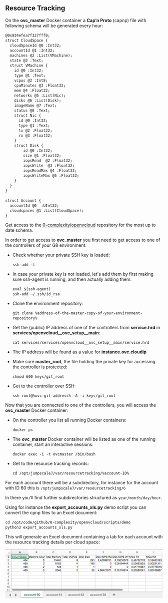 ## Resource Tracking

On the **ovc_master** Docker container a **Cap’n Proto** (capnp) file with following schema will be generated every hour:

```
@0x934efea7f327fff0;
struct CloudSpace {
  cloudSpaceId @0 :Int32;
  accountId @1 :Int32;
  machines @2 :List(VMachine);
  state @3 :Text;
  struct VMachine {
    id @0 :Int32;
    type @1 :Text;
    vcpus @2 :Int8;
    cpuMinutes @3 :Float32;
    mem @4 :Float32;
    networks @5 :List(Nic);
    disks @6 :List(Disk);
    imageName @7 :Text;
    status @8 :Text;
    struct Nic {
      id @0 :Int32;
      type @1 :Text;
      tx @2 :Float32;
      rx @3 :Float32;
    }
    struct Disk {
        id @0 :Int32;
        size @1 :Float32;
        iopsRead  @2 :Float32;
        iopsWrite  @3 :Float32;
        iopsReadMax @4 :Float32;
        iopsWriteMax @5 :Float32;
    }
  }
}

struct Account {
  accountId @0  :UInt32;
  cloudspaces @1 :List(CloudSpace);
}
```

Get access to the [0-complexity/openvcloud](https://github.com/0-complexity/openvcloud/blob/2.1.5/libs/CloudscalerLibcloud/CloudscalerLibcloud/schemas/resourcemonitoring.capnp) repository for the most up to date schema.

In order to get access to **ovc_master** you first need to get access to one of the controllers of your G8 environment:

- Check whether your private SSH key is loaded:

  ```shell
  ssh-add -l
  ```

- In case your private key is not loaded, let's add them by first making sure ssh-agent is running, and then actually adding them:

  ```shell
  eval $(ssh-agent)
  ssh-add ~/.ssh/id_rsa
  ```

- Clone the environment repository:

  ```shell
  git clone %address-of-the-master-copy-of-your-environment-repository%
  ```

- Get the (public) IP address of one of the controllers from **service.hrd** in **services/openvcloud__ovc_setup__main**:

  ```shell
  cat services/services/openvcloud__ovc_setup__main/service.hrd
  ```

- The IP address will be found as a value for **instance.ovc.cloudip**

- Make sure **master_root**, the file holding the private key for accessing the controller is protected:

  ```shell
  chmod 600 keys/git_root
  ```

- Get to the controller over SSH:

  ```shell
  ssh root@%ovc-git-address% -A -i keys/git_root
  ```

Now that you are connected to one of the controllers, you will access the **ovc_master** Docker container:

- On the controller you list all running Docker containers:

  ```shell
  docker ps
  ```

- The **ovc_master** Docker container will be listed as one of the running container, start an interactive sessions:

  ```shell
  docker exec -i -t ovcmaster /bin/bash
  ```

- Get to the resource tracking records:

  ```shell
  cd /opt/jumpscale7/var/resourcetracking/%account-ID%
  ```

For each account there will be a subdirectory, for instance for the account with ID 60 this is `/opt/jumpscale7/var/resourcetracking/6`

In there you'll find further subdirectories structured as `year/month/day/hour`.

Using for instance the **export_accounts_xls.py** demo script you can convert the cpnp files to an Excel document:

```shell
cd /opt/code/github/0-complexity/openvcloud/scripts/demo
python3 export_accounts_xls.py
```

This will generate an Excel document containing a tab for each account with the resource tracking details per cloud space:

![](xls.png)
